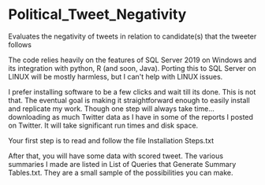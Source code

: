 # Political_Tweet_Negativity
 Evaluates the negativity of tweets in relation to candidate(s) that the tweeter follows

The code relies heavily on the features of SQL Server 2019 on Windows and its integration with python, R (and soon, Java). 
Porting this to SQL Server on LINUX will be mostly harmless, but I can't help with LINUX issues.



I prefer installing software to be a few clicks and wait till its done. This is not that. The eventual goal is making it straightforward enough to easily install and replicate my work. Though one step will always take time... downloading as much Twitter data as I have in some of the reports I posted on Twitter. It will take significant run times and disk space.



Your first step is to read and follow the file Installation Steps.txt

After that, you will have some data with scored tweet. The various summaries I made are listed in List of Queries that Generate Summary Tables.txt. They are a small sample of the possibilities you can make. 

